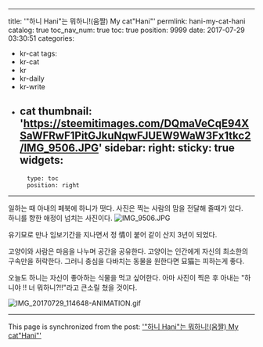 
---
title: '"하니 Hani"는 뭐하니!(움짤) My cat"Hani"'
permlink: hani-my-cat-hani
catalog: true
toc_nav_num: true
toc: true
position: 9999
date: 2017-07-29 03:30:51
categories:
- kr-cat
tags:
- kr-cat
- kr
- kr-daily
- kr-write
- cat
thumbnail: 'https://steemitimages.com/DQmaVeCqE94XSaWFRwF1PitGJkuNqwFJUEW9WaW3Fx1tkc2/IMG_9506.JPG'
sidebar:
    right:
        sticky: true
widgets:
    -
        type: toc
        position: right
---


일하는 때 아내의 페북에 하니가 떳다. 
사진은 찍는 사람의 맘을 전달해 줄때가 있다.  
하니를 향한 애정이 넘치는 사진이다.
![IMG_9506.JPG](https://steemitimages.com/DQmaVeCqE94XSaWFRwF1PitGJkuNqwFJUEW9WaW3Fx1tkc2/IMG_9506.JPG)

유기묘로 만나 임보기간을 지나면서 정 情이 붙어 같이 산지 3년이 되었다.  

고양이와 사람은 마음을 나누며 공간을 공유한다.  고양이는 인간에게 자신의  최소한의 구속만을 허락한다.  그러니 충심을 다바치는 동물을 원한다면 묘猫는 피하는게 좋다.  

오늘도 하니는 자신이 좋아하는 식물을 먹고 싶어한다.  아마 사진이 찍은 후 아내는 "하니야 !! 너 뭐하니?!!"라고 큰소릴 쳤을 것이다.  

![IMG_20170729_114648-ANIMATION.gif](https://steemitimages.com/DQmR3BowiGYxovcR8NjweVBGypqXSozoMid3Csw7YXWMAvJ/IMG_20170729_114648-ANIMATION.gif)

- - -

This page is synchronized from the post: ['"하니 Hani"는 뭐하니!(움짤) My cat"Hani"'](https://steemit.com/@kingbit/hani-my-cat-hani)
